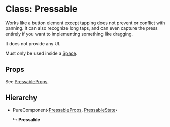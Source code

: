 # Class: Pressable

Works like a button element except tapping does not prevent or conflict with
panning. It can also recognize long taps, and can even capture the press
entirely if you want to implementing something like dragging.

It does not provide any UI.

Must only be used inside a [Space](space.md).

## Props

See [PressableProps](../interfaces/pressableprops.md).

## Hierarchy

- PureComponent‹[PressableProps](../interfaces/pressableprops.md), [PressableState](../interfaces/pressablestate.md)›

  ↳ **Pressable**
